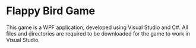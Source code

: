 # Flappy Bird Game
This game is a WPF application, developed using Visual Studio and C#. All files and directories are required to be downloaded for the game to work in Visual Studio.
